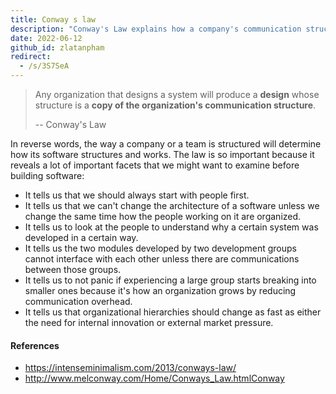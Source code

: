 ```yaml
---
title: Conway s law
description: "Conway's Law explains how a company's communication structure shapes its software design, highlighting the need to align team organization with system architecture for better development outcomes."
date: 2022-06-12
github_id: zlatanpham
redirect:
  - /s/3S7SeA
---
```


> Any organization that designs a system will produce a **design** whose structure is a **copy of the organization's communication structure**.
>
> -- Conway's Law

In reverse words, the way a company or a team is structured will determine how its software structures and works. The law is so important because it reveals a lot of important facets that we might want to examine before building software:

- It tells us that we should always start with people first.
- It tells us that we can't change the architecture of a software unless we change the same time how the people working on it are organized.
- It tells us to look at the people to understand why a certain system was developed in a certain way.
- It tells us the two modules developed by two development groups cannot interface with each other unless there are communications between those groups.
- It tells us to not panic if experiencing a large group starts breaking into smaller ones because it's how an organization grows by reducing communication overhead.
- It tells us that organizational hierarchies should change as fast as either the need for internal innovation or external market pressure.

#### References

- https://intenseminimalism.com/2013/conways-law/
- http://www.melconway.com/Home/Conways_Law.htmlConway

